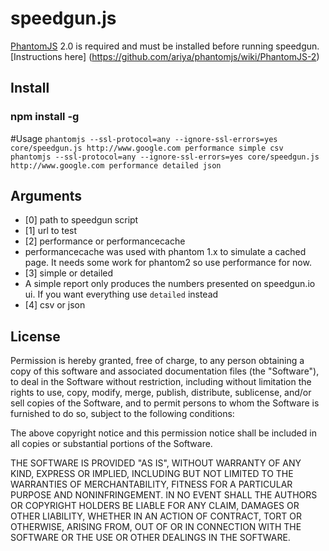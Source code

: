 # speedgun.js
[PhantomJS](http://www.phantomjs.org/) 2.0 is required and must be installed before running speedgun. [Instructions here] (https://github.com/ariya/phantomjs/wiki/PhantomJS-2)

## Install
### npm install -g

#Usage
`phantomjs --ssl-protocol=any --ignore-ssl-errors=yes core/speedgun.js http://www.google.com performance simple csv`
`phantomjs --ssl-protocol=any --ignore-ssl-errors=yes core/speedgun.js http://www.google.com performance detailed json`

## Arguments
* [0] path to speedgun script
* [1] url to test
* [2] performance or performancecache
 * performancecache was used with phantom 1.x to simulate a cached page. It needs some work for phantom2 so use performance for now.
* [3] simple or detailed
 * A simple report only produces the numbers presented on speedgun.io ui. If you want everything use ```detailed``` instead
* [4] csv or json

## License

Permission is hereby granted, free of charge, to any person obtaining a copy
of this software and associated documentation files (the "Software"), to deal
in the Software without restriction, including without limitation the rights
to use, copy, modify, merge, publish, distribute, sublicense, and/or sell
copies of the Software, and to permit persons to whom the Software is
furnished to do so, subject to the following conditions:

The above copyright notice and this permission notice shall be included in
all copies or substantial portions of the Software.

THE SOFTWARE IS PROVIDED "AS IS", WITHOUT WARRANTY OF ANY KIND, EXPRESS OR
IMPLIED, INCLUDING BUT NOT LIMITED TO THE WARRANTIES OF MERCHANTABILITY,
FITNESS FOR A PARTICULAR PURPOSE AND NONINFRINGEMENT. IN NO EVENT SHALL THE
AUTHORS OR COPYRIGHT HOLDERS BE LIABLE FOR ANY CLAIM, DAMAGES OR OTHER
LIABILITY, WHETHER IN AN ACTION OF CONTRACT, TORT OR OTHERWISE, ARISING FROM,
OUT OF OR IN CONNECTION WITH THE SOFTWARE OR THE USE OR OTHER DEALINGS IN
THE SOFTWARE.

